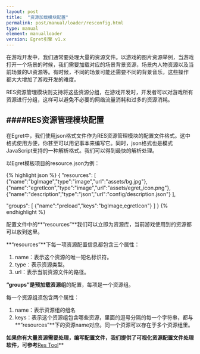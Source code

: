 ```yaml
---
layout: post
title:  "资源加载模块配置"
permalink: post/manual/loader/resconfig.html
type: manual
element: manualloader
version: Egret引擎 v1.x
---
```


在游戏开发中，我们通常要处理大量的资源文件。以游戏的图片资源举例，当游戏打开一个场景的时候，我们需要加载对应的场景背景资源，场景内人物资源以及当前场景的UI资源等。有时候，不同的场景可能还需要不同的背景音乐，这些操作都大大增加了游戏开发的难度。

RES资源管理模块则支持将这些资源分组，在游戏开发时，开发者可以对游戏所有资源进行分组，这样可以避免不必要的网络流量消耗和过多的资源消耗。

####RES资源管理模块配置
---

在Egret中，我们使用json格式文件作为RES资源管理模块的配置文件格式。这中格式使用方便，你甚至可以用记事本来编写它。同时，json格式也是模式JavaScript支持的一种解析格式。我们可以得到最快的解析处理。

以Egret模板项目的resource.json为例：

{% highlight json %}
{
"resources":
    [
        {"name":"bgImage","type":"image","url":"assets/bg.jpg"},
        {"name":"egretIcon","type":"image","url":"assets/egret_icon.png"},
        {"name":"description","type":"json","url":"config/description.json"}
    ],

"groups":
    [
        {"name":"preload","keys":"bgImage,egretIcon"}
    ]
}
{% endhighlight %}

配置文件中的**“resources”**我们可以立即为资源库，当前游戏使用到的资源都可以放到这里。

**“resources”**下每一项资源配置信息都包含三个属性：

1. name：表示这个资源的唯一短名标识符。
2. type：表示资源类型。
3. url：表示当前资源文件的路径。

**“groups”**是预加载**资源组**的配置，每项是一个资源组。

每一个资源组须包含两个属性：

1. name：表示资源组的组名
2. keys：表示这个资源组包含哪些资源，里面的逗号分隔的每一个字符串，都与**“resources”**下的资源name对应。同一个资源可以存在于多个资源组里。

**如果你有大量资源需要处理，编写配置文件，我们提供了可视化资源配置文件处理软件，可参考**<a href="{{site.baseurl}}/post/tools/egrettools/restool.html" target="_blank">Res Tool</a>**